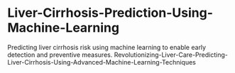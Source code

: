 # Liver-Cirrhosis-Prediction-Using-Machine-Learning
Predicting liver cirrhosis risk using machine learning to enable early detection and preventive measures.
Revolutionizing-Liver-Care-Predicting-Liver-Cirrhosis-Using-Advanced-Machine-Learning-Techniques
